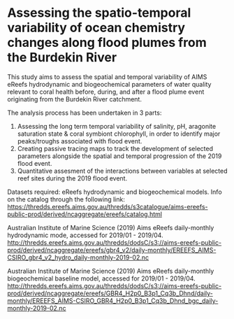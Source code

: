 # Assessing the spatio-temporal variability of ocean chemistry changes along flood plumes from the Burdekin River 

This study aims to assess the spatial and temporal variability of AIMS eReefs hydrodynamic and biogeochemical parameters of water quality relevant to coral health before, during, and after a flood plume event originating from the Burdekin River catchment.

The analysis process has been undertaken in 3 parts:
1. Assessing the long term temporal variability of salinity, pH, aragonite saturation state & coral symbiont chlorophyll, in order to identify major peaks/troughs associated with flood event.
2. Creating passive tracing maps to track the development of selected parameters alongside the spatial and temporal progression of the 2019 flood event.
3. Quantitative assesment of the interactions between variables at selected reef sites during the 2019 flood event.


Datasets required:
eReefs hydrodynamic and biogeochemical models. Info on the catalog through the following link:
https://thredds.ereefs.aims.gov.au/thredds/s3catalogue/aims-ereefs-public-prod/derived/ncaggregate/ereefs/catalog.html

Australian Institute of Marine Science (2019) Aims eReefs daily-monthly hydrodynamic mode, accessed for 2019/01 - 2019/04. 
http://thredds.ereefs.aims.gov.au/thredds/dodsC/s3://aims-ereefs-public-prod/derived/ncaggregate/ereefs/gbr4_v2/daily-monthly/EREEFS_AIMS-CSIRO_gbr4_v2_hydro_daily-monthly-2019-02.nc

Australian Institute of Marine Science (2019) Aims eReefs daily-monthly biogeochemical baseline model, accessed for 2019/01 - 2019/04. 
http://thredds.ereefs.aims.gov.au/thredds/dodsC/s3://aims-ereefs-public-prod/derived/ncaggregate/ereefs/GBR4_H2p0_B3p1_Cq3b_Dhnd/daily-monthly/EREEFS_AIMS-CSIRO_GBR4_H2p0_B3p1_Cq3b_Dhnd_bgc_daily-monthly-2019-02.nc
